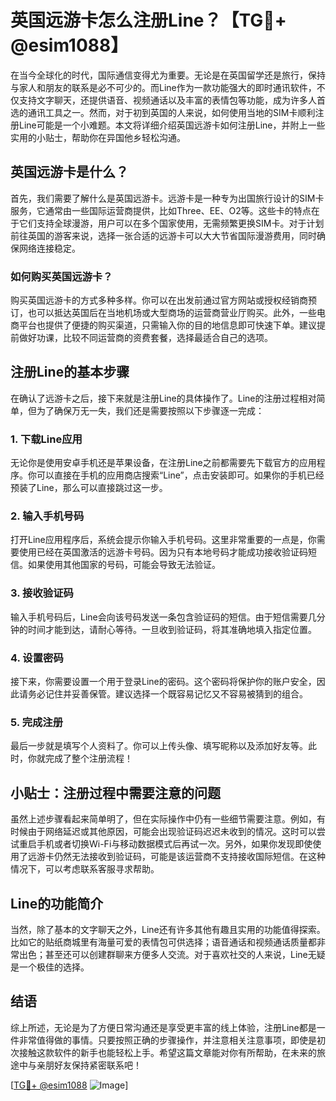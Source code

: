# 英国远游卡怎么注册Line？【TG💪+ @esim1088】

在当今全球化的时代，国际通信变得尤为重要。无论是在英国留学还是旅行，保持与家人和朋友的联系是必不可少的。而Line作为一款功能强大的即时通讯软件，不仅支持文字聊天，还提供语音、视频通话以及丰富的表情包等功能，成为许多人首选的通讯工具之一。然而，对于初到英国的人来说，如何使用当地的SIM卡顺利注册Line可能是一个小难题。本文将详细介绍英国远游卡如何注册Line，并附上一些实用的小贴士，帮助你在异国他乡轻松沟通。

## 英国远游卡是什么？

首先，我们需要了解什么是英国远游卡。远游卡是一种专为出国旅行设计的SIM卡服务，它通常由一些国际运营商提供，比如Three、EE、O2等。这些卡的特点在于它们支持全球漫游，用户可以在多个国家使用，无需频繁更换SIM卡。对于计划前往英国的游客来说，选择一张合适的远游卡可以大大节省国际漫游费用，同时确保网络连接稳定。

### 如何购买英国远游卡？

购买英国远游卡的方式多种多样。你可以在出发前通过官方网站或授权经销商预订，也可以抵达英国后在当地机场或大型商场的运营商营业厅购买。此外，一些电商平台也提供了便捷的购买渠道，只需输入你的目的地信息即可快速下单。建议提前做好功课，比较不同运营商的资费套餐，选择最适合自己的选项。

## 注册Line的基本步骤

在确认了远游卡之后，接下来就是注册Line的具体操作了。Line的注册过程相对简单，但为了确保万无一失，我们还是需要按照以下步骤逐一完成：

### 1. 下载Line应用

无论你是使用安卓手机还是苹果设备，在注册Line之前都需要先下载官方的应用程序。你可以直接在手机的应用商店搜索“Line”，点击安装即可。如果你的手机已经预装了Line，那么可以直接跳过这一步。

### 2. 输入手机号码

打开Line应用程序后，系统会提示你输入手机号码。这里非常重要的一点是，你需要使用已经在英国激活的远游卡号码。因为只有本地号码才能成功接收验证码短信。如果使用其他国家的号码，可能会导致无法验证。

### 3. 接收验证码

输入手机号码后，Line会向该号码发送一条包含验证码的短信。由于短信需要几分钟的时间才能到达，请耐心等待。一旦收到验证码，将其准确地填入指定位置。

### 4. 设置密码

接下来，你需要设置一个用于登录Line的密码。这个密码将保护你的账户安全，因此请务必记住并妥善保管。建议选择一个既容易记忆又不容易被猜到的组合。

### 5. 完成注册

最后一步就是填写个人资料了。你可以上传头像、填写昵称以及添加好友等。此时，你就完成了整个注册流程！

## 小贴士：注册过程中需要注意的问题

虽然上述步骤看起来简单明了，但在实际操作中仍有一些细节需要注意。例如，有时候由于网络延迟或其他原因，可能会出现验证码迟迟未收到的情况。这时可以尝试重启手机或者切换Wi-Fi与移动数据模式后再试一次。另外，如果你发现即使使用了远游卡仍然无法接收到验证码，可能是该运营商不支持接收国际短信。在这种情况下，可以考虑联系客服寻求帮助。

## Line的功能简介

当然，除了基本的文字聊天之外，Line还有许多其他有趣且实用的功能值得探索。比如它的贴纸商城里有海量可爱的表情包可供选择；语音通话和视频通话质量都非常出色；甚至还可以创建群聊来方便多人交流。对于喜欢社交的人来说，Line无疑是一个极佳的选择。

## 结语

综上所述，无论是为了方便日常沟通还是享受更丰富的线上体验，注册Line都是一件非常值得做的事情。只要按照正确的步骤操作，并注意相关注意事项，即使是初次接触这款软件的新手也能轻松上手。希望这篇文章能对你有所帮助，在未来的旅途中与亲朋好友保持紧密联系吧！

[[TG💪+ @esim1088](https://t.me/s/esim1088) ![Image](https://i.postimg.cc/4NQfJmqS/Snipaste-2025-05-13-00-14-12.png)]
